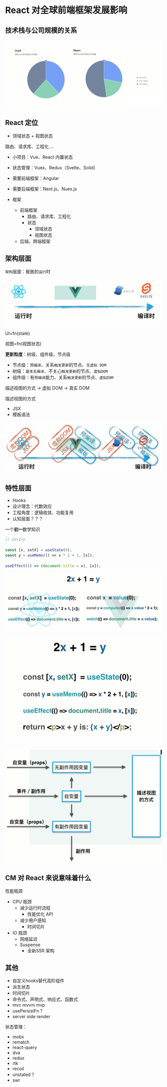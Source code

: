 # React 对全球前端框架发展影响

## 技术栈与公司规模的关系

![react-vs-vue.PNG](./img/react-vs-vue.PNG)

## React 定位

- 领域状态 + 视图状态

路由、请求库、工程化 ...

- 小项目：Vue、React 内置状态
- 状态管理：Vuex、Redux（Svelte、Solid）
- 需要前端框架：Angular
- 需要后端框架：Next.js、Nuex.js

- 框架
  - 前端框架
    - 路由、请求库、工程化
    - 状态
      - 领域状态
      - 视图状态
  - 后端、跨端框架

## 架构层面

`架构`层面：极致的`运行`时

![bianyi.PNG](./img/bianyi.PNG)

UI=fn(state)

视图=fn(视图状态)

**更新粒度**：树级、组件级、节点级

- 节点级：`预编译`、关系`触发更新`的节点、`无虚拟 DOM`
- 树级：`基本无编译`、不关心`触发更新`的节点、`虚拟DOM`
- 组件级：有`预编译`能力、关系`触发更新`的节点、`虚拟DOM`

描述视图的方式 -> 虚拟 DOM -> 真实 DOM

描述视图的方式

- JSX
- 模板语法

![bianyi.yunxing.PNG](./img/bianyi.yunxing.PNG)

## 特性层面

- Hooks
- 设计理念：代数效应
- 工程角度：逻辑收敛、功能复用
- 认知层面？？？

一个**初一**数学知识

```jsx
// 2x+1=y

const [x, setX] = useState(0);
const y = useMemo(() => x * 2 + 1, [x]);

useEffect(() => (document.title = x), [x]);
```

![daishu.PNG](./img/daishu.PNG)

![react.render.PNG](./img/react.render.PNG)

![react.fn.PNG](./img/react.fn.PNG)

## CM 对 React 来说意味着什么

性能瓶颈

- CPU 瓶颈
  - 减少运行时流程
    - 性能优化 API
  - 减少用户感知
    - 时间切片
- IO 瓶颈
  - 网络延迟
  - Suspense
    - 全新SSR 架构


## 其他

- 自定义hooks替代高阶组件
- 派生状态
- 时间切片
- 命令式、声明式、响应式、函数式
- mvc mvvm mvp
- usePersistFn？
- server side render

状态管理：
- mobx
- rematch
- react-query
- dva
- redux
- rtk
- recoil
- unstated？
- swr
